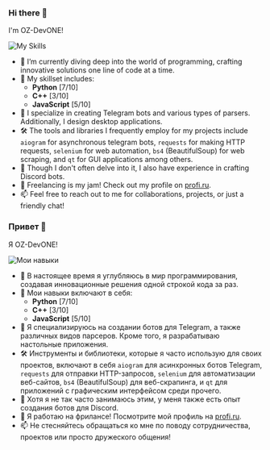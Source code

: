 ### Hi there 👋

I'm OZ-DevONE!

![My Skills](https://skillicons.dev/icons?i=py,cpp,js&perline=3)

- 🔭 I’m currently diving deep into the world of programming, crafting innovative solutions one line of code at a time.
- 🌱 My skillset includes:
  - **Python** [7/10]
  - **C++** [3/10]
  - **JavaScript** [5/10]
- 👯 I specialize in creating Telegram bots and various types of parsers. Additionally, I design desktop applications.
- 🛠️ The tools and libraries I frequently employ for my projects include `aiogram` for asynchronous telegram bots, `requests` for making HTTP requests, `selenium` for web automation, `bs4` (BeautifulSoup) for web scraping, and `qt` for GUI applications among others.
- 🤖 Though I don't often delve into it, I also have experience in crafting Discord bots.
- 💼 Freelancing is my jam! Check out my profile on [profi.ru](https://profi.ru/profile/ZaynutdinovRR3/).
- 📫 Feel free to reach out to me for collaborations, projects, or just a friendly chat!




### Привет 👋

Я OZ-DevONE!

![Мои навыки](https://skillicons.dev/icons?i=py,cpp,js&perline=3)

- 🔭 В настоящее время я углубляюсь в мир программирования, создавая инновационные решения одной строкой кода за раз.
- 🌱 Мои навыки включают в себя:
  - **Python** [7/10]
  - **C++** [3/10]
  - **JavaScript** [5/10]
- 👯 Я специализируюсь на создании ботов для Telegram, а также различных видов парсеров. Кроме того, я разрабатываю настольные приложения.
- 🛠️ Инструменты и библиотеки, которые я часто использую для своих проектов, включают в себя `aiogram` для асинхронных ботов Telegram, `requests` для отправки HTTP-запросов, `selenium` для автоматизации веб-сайтов, `bs4` (BeautifulSoup) для веб-скрапинга, и `qt` для приложений с графическим интерфейсом среди прочего.
- 🤖 Хотя я не так часто занимаюсь этим, у меня также есть опыт создания ботов для Discord.
- 💼 Я работаю на фрилансе! Посмотрите мой профиль на [profi.ru](https://profi.ru/profile/ZaynutdinovRR3/).
- 📫 Не стесняйтесь обращаться ко мне по поводу сотрудничества, проектов или просто дружеского общения!

